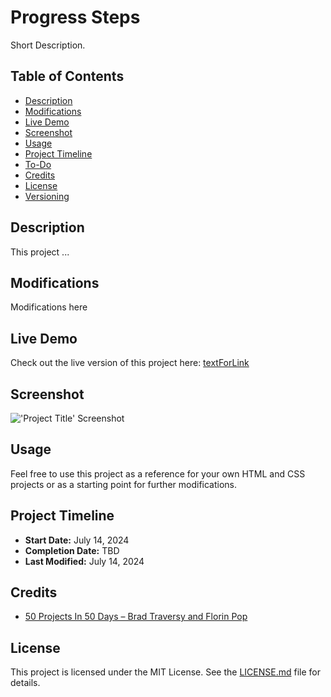 # Progress Steps

Short Description.

## Table of Contents
- [Description](#description)
- [Modifications](#modifications)
- [Live Demo](#live-demo)
- [Screenshot](#screenshot)
- [Usage](#usage)
- [Project Timeline](#project-timeline)
- [To-Do](#to-do)
- [Credits](#credits)
- [License](#license)
- [Versioning](#versioning)

## Description

This project ...

## Modifications

Modifications here

## Live Demo

Check out the live version of this project here: [textForLink](linkhere)

## Screenshot

!['Project Title' Screenshot](images/path.png)

## Usage

Feel free to use this project as a reference for your own HTML and CSS projects or as a starting point for further modifications.

## Project Timeline

- **Start Date:** July 14, 2024
- **Completion Date:** TBD
- **Last Modified:** July 14, 2024

<!-- 
## To-Do

- [ ] Example. Increase the opacity transition duration for text on mobile devices to prevent the text from looking like it’s falling down as the panel opens. 
-->

## Credits

- [50 Projects In 50 Days &ndash; Brad Traversy and Florin Pop](https://www.udemy.com/course/50-projects-50-days/?couponCode=LETSLEARNNOWPP)

## License

This project is licensed under the MIT License. See the [LICENSE.md](./LICENSE.md) file for details.

<!-- 
## Versioning

### Version 1.0.0
- Initial release. 
-->
